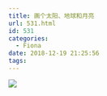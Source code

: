```yaml
---
title: 画个太阳、地球和月亮
url: 531.html
id: 531
categories:
  - Fiona
date: 2018-12-19 21:25:56
tags:
---
```


![](http://imfiona.cn/wp/wp-content/uploads/2018/12/无标题-2.png)